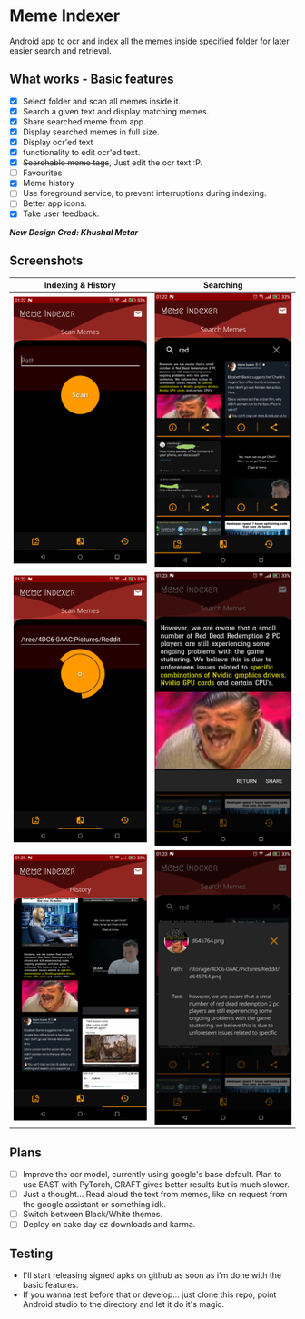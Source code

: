 # Meme Indexer

Android app to ocr and index all the memes inside specified folder for later easier search and retrieval.



## What works - Basic features

- [x] Select folder and scan all memes inside it.
- [x] Search a given text and display matching memes.
- [x] Share searched meme from app.
- [x] Display searched memes in full size.
- [x] Display ocr'ed text
- [x] functionality to edit ocr'ed text.
- [x] ~~Searchable meme tags~~, Just edit the ocr text :P.
- [ ] Favourites
- [x] Meme history
- [ ] Use foreground service, to prevent interruptions during indexing.
- [ ] Better app icons.
- [x] Take user feedback.

***New Design Cred: Khushal Metar***

## Screenshots

Indexing & History    |   Searching
:----------:|:-----------:
![Screenshot00](Screenshots/1.png "Index Home") | ![Screenshot10](Screenshots/2.png "Search Home")
![Screenshot01](Screenshots/3.png "Indexing")| ![Screenshot11](Screenshots/4.png "Searched meme preview")
![Screenshot01](Screenshots/5.png "History home")| ![Screenshot11](Screenshots/6.png "Searched meme info")

## Plans

 - [ ] Improve the ocr model, currently using google's base default. Plan to use EAST with PyTorch, CRAFT gives better results but is much slower.
 - [ ] Just a thought... Read aloud the text from memes, like on request from the google assistant or something idk.
 - [ ] Switch between Black/White themes.
 - [ ] Deploy on cake day ez downloads and karma.

## Testing

 - I'll start releasing signed apks on github as soon as i'm done with the basic features. 
 - If you wanna test before that or develop... just clone this repo, point Android studio to the directory and let it do it's magic.






